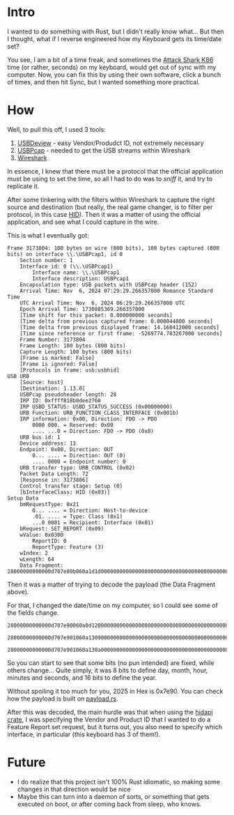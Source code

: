 # Intro

I wanted to do something with Rust, but I didn't really know what... But then I thought, what if I reverse engineered how my Keyboard gets its time/date set?

You see, I am a bit of a time freak, and sometimes the [Attack Shark K86](https://attackshark.com/products/attackshark-k86-wireless-mechanical-keyboard) time (or rather, seconds) on my keyboard, would get out of sync with my computer. Now, you can fix this by using their own software, click a bunch of times, and then hit Sync, but I wanted something more practical.

# How

Well, to pull this off, I used 3 tools:

1. [USBDeview](https://www.nirsoft.net/utils/usb_devices_view.html) - easy Vendor/Produdct ID, not extremely necessary
2. [USBPcap](https://desowin.org/usbpcap/) - needed to get the USB streams within Wireshark
3. [Wireshark](https://www.wireshark.org/)

In essence, I knew that there must be a protocol that the official application must be using to set the time, so all I had to do was to _sniff_ it, and try to replicate it.

After some tinkering with the filters within Wireshark to capture the right source and destination (but really, the real game changer, is to filter per protocol, in this case [HID](https://www.usb.org/hid)). Then it was a matter of using the official application, and see what I could capture in the wire.

This is what I eventually got:

```
Frame 3173804: 100 bytes on wire (800 bits), 100 bytes captured (800 bits) on interface \\.\USBPcap1, id 0
    Section number: 1
    Interface id: 0 (\\.\USBPcap1)
        Interface name: \\.\USBPcap1
        Interface description: USBPcap1
    Encapsulation type: USB packets with USBPcap header (152)
    Arrival Time: Nov  6, 2024 07:29:29.266357000 Romance Standard Time
    UTC Arrival Time: Nov  6, 2024 06:29:29.266357000 UTC
    Epoch Arrival Time: 1730885369.266357000
    [Time shift for this packet: 0.000000000 seconds]
    [Time delta from previous captured frame: 0.000044000 seconds]
    [Time delta from previous displayed frame: 14.160412000 seconds]
    [Time since reference or first frame: -5269774.783267000 seconds]
    Frame Number: 3173804
    Frame Length: 100 bytes (800 bits)
    Capture Length: 100 bytes (800 bits)
    [Frame is marked: False]
    [Frame is ignored: False]
    [Protocols in frame: usb:usbhid]
USB URB
    [Source: host]
    [Destination: 1.13.0]
    USBPcap pseudoheader length: 28
    IRP ID: 0xffff818b0dee2760
    IRP USBD_STATUS: USBD_STATUS_SUCCESS (0x00000000)
    URB Function: URB_FUNCTION_CLASS_INTERFACE (0x001b)
    IRP information: 0x00, Direction: FDO -> PDO
        0000 000. = Reserved: 0x00
        .... ...0 = Direction: FDO -> PDO (0x0)
    URB bus id: 1
    Device address: 13
    Endpoint: 0x00, Direction: OUT
        0... .... = Direction: OUT (0)
        .... 0000 = Endpoint number: 0
    URB transfer type: URB_CONTROL (0x02)
    Packet Data Length: 72
    [Response in: 3173806]
    Control transfer stage: Setup (0)
    [bInterfaceClass: HID (0x03)]
Setup Data
    bmRequestType: 0x21
        0... .... = Direction: Host-to-device
        .01. .... = Type: Class (0x1)
        ...0 0001 = Recipient: Interface (0x01)
    bRequest: SET_REPORT (0x09)
    wValue: 0x0300
        ReportID: 0
        ReportType: Feature (3)
    wIndex: 2
    wLength: 64
    Data Fragment: 28000000000000d707e80b060a1d1d00000000000000000000000000000000000000000000000000000000000000000000000000000000000000000000000000

```


Then it was a matter of trying to decode the payload (the Data Fragment above).

For that, I changed the date/time on my computer, so I could see some of the fields change.

```
28000000000000d707e90060a0d1200000000000000000000000000000000000000000000000000000000000000000000000000000000000000000000000000
```
```
28000000000000d707e901060a130900000000000000000000000000000000000000000000000000000000000000000000000000000000000000000000000000
```

```
28000000000000d707e901060a130a00000000000000000000000000000000000000000000000000000000000000000000000000000000000000000000000000
```

So you can start to see that some bits (no pun intended) are fixed, while others change... Quite simply, it was 8 bits to define day, month, hour, minutes and seconds, and 16 bits to define the year.

Without spoiling it too much for you, 2025 in Hex is 0x7e90. You can check how the payload is built on [payload.rs](src/payload.rs).

After this was decoded, the main hurdle was that when using the [hidapi crate](https://docs.rs/hidapi/latest/hidapi/index.html), I was specifying the Vendor and Product ID that I wanted to do a Feature Report set request, but it turns out, you also need to specify which interface, in particular (this keyboard has 3 of them!).


# Future
- I do realize that this project isn't 100% Rust idiomatic, so making some changes in that direction would be nice
- Maybe this can turn into a daemon of sorts, or something that gets executed on boot, or after coming back from sleep, who knows.